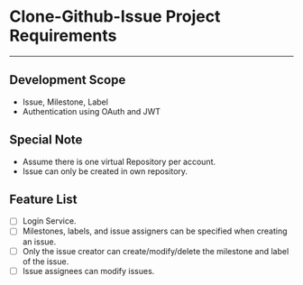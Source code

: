 # Clone-Github-Issue Project Requirements

---

## Development Scope
- Issue, Milestone, Label
- Authentication using OAuth and JWT

## Special Note
- Assume there is one virtual Repository per account.
- Issue can only be created in own repository.

## Feature List
- [ ] Login Service.
- [ ] Milestones, labels, and issue assigners can be specified when creating an issue.
- [ ] Only the issue creator can create/modify/delete the milestone and label of the issue.
- [ ] Issue assignees can modify issues.
